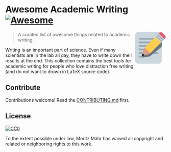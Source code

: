 # Awesome Academic Writing [![Awesome](https://awesome.re/badge.svg)](https://awesome.re)

[<img src="android-chrome-512x512.png" align="right" width="100">](https://maehr.github.io/awesome-academic-writing/)

> A curated list of awesome things related to academic writing.

Writing is an important part of science. Even if many scientists are in the lab all day, they have to write down their results at the end. This collection contains the best tools for academic writing for people who love distraction free writing (and do not want to drown in LaTeX source code).

## Contribute

Contributions welcome! Read the [CONTRIBUTING.md](https://github.com/maehr/awesome-academic-writing/blob/master/CONTRIBUTING.md) first.

## License

[![CC0](https://mirrors.creativecommons.org/presskit/buttons/88x31/svg/cc-zero.svg)](https://creativecommons.org/publicdomain/zero/1.0)

To the extent possible under law, Moritz Mähr has waived all copyright and
related or neighboring rights to this work.
